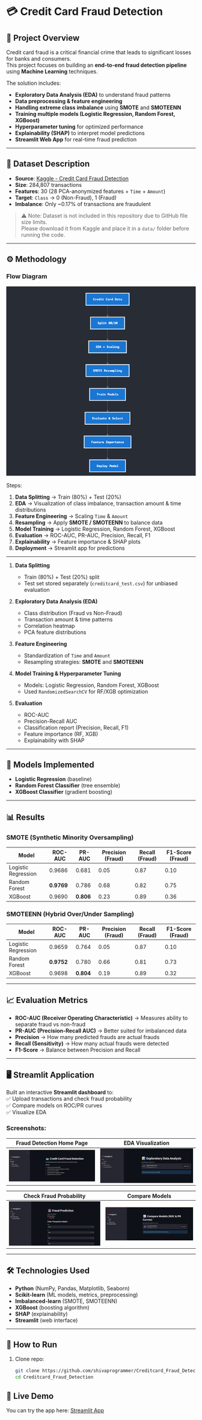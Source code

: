 # 💳 Credit Card Fraud Detection

## 📌 Project Overview
Credit card fraud is a critical financial crime that leads to significant losses for banks and consumers.  
This project focuses on building an **end-to-end fraud detection pipeline** using **Machine Learning**  techniques.  

The solution includes:
- **Exploratory Data Analysis (EDA)** to understand fraud patterns  
- **Data preprocessing & feature engineering**  
- **Handling extreme class imbalance** using **SMOTE** and **SMOTEENN**  
- **Training multiple models (Logistic Regression, Random Forest, XGBoost)**  
- **Hyperparameter tuning** for optimized performance  
- **Explainability (SHAP)** to interpret model predictions  
- **Streamlit Web App** for real-time fraud prediction  

---

## 📂 Dataset Description
- **Source**: [Kaggle - Credit Card Fraud Detection](https://www.kaggle.com/mlg-ulb/creditcardfraud)  
- **Size**: 284,807 transactions  
- **Features**: 30 (28 PCA-anonymized features + `Time` + `Amount`)  
- **Target**: `Class` → 0 (Non-Fraud), 1 (Fraud)  
- **Imbalance**: Only ~0.17% of transactions are fraudulent  

> ⚠️ Note: Dataset is not included in this repository due to GitHub file size limits.  
Please download it from Kaggle and place it in a `data/` folder before running the code.

---

## ⚙️ Methodology

### Flow Diagram
![Flow Diagram](Screenshots/flow_diagram.png)

Steps:
1. **Data Splitting** → Train (80%) + Test (20%)  
2. **EDA** → Visualization of class imbalance, transaction amount & time distributions  
3. **Feature Engineering** → Scaling `Time` & `Amount`  
4. **Resampling** → Apply **SMOTE / SMOTEENN** to balance data  
5. **Model Training** → Logistic Regression, Random Forest, XGBoost  
6. **Evaluation** → ROC-AUC, PR-AUC, Precision, Recall, F1  
7. **Explainability** → Feature importance & SHAP plots  
8. **Deployment** → Streamlit app for predictions  

---

1. **Data Splitting**  
   - Train (80%) + Test (20%) split  
   - Test set stored separately (`creditcard_test.csv`) for unbiased evaluation  

2. **Exploratory Data Analysis (EDA)**  
   - Class distribution (Fraud vs Non-Fraud)  
   - Transaction amount & time patterns  
   - Correlation heatmap  
   - PCA feature distributions  

3. **Feature Engineering**  
   - Standardization of `Time` and `Amount`  
   - Resampling strategies: **SMOTE** and **SMOTEENN**  

4. **Model Training & Hyperparameter Tuning**  
   - Models: Logistic Regression, Random Forest, XGBoost  
   - Used `RandomizedSearchCV` for RF/XGB optimization  

5. **Evaluation**  
   - ROC-AUC  
   - Precision-Recall AUC  
   - Classification report (Precision, Recall, F1)  
   - Feature importance (RF, XGB)  
   - Explainability with SHAP  

---

## 🤖 Models Implemented
- **Logistic Regression** (baseline)  
- **Random Forest Classifier** (tree ensemble)  
- **XGBoost Classifier** (gradient boosting)  

---

## 📊 Results

### SMOTE (Synthetic Minority Oversampling)
| Model               | ROC-AUC | PR-AUC | Precision (Fraud) | Recall (Fraud) | F1-Score (Fraud) |
|---------------------|---------|--------|-------------------|----------------|------------------|
| Logistic Regression | 0.9686  | 0.681  | 0.05              | 0.87           | 0.10             |
| Random Forest       | **0.9769** | 0.786  | 0.68              | 0.82           | 0.75             |
| XGBoost             | 0.9690  | **0.806** | 0.23              | 0.89           | 0.36             |

### SMOTEENN (Hybrid Over/Under Sampling)
| Model               | ROC-AUC | PR-AUC | Precision (Fraud) | Recall (Fraud) | F1-Score (Fraud) |
|---------------------|---------|--------|-------------------|----------------|------------------|
| Logistic Regression | 0.9659  | 0.764  | 0.05              | 0.87           | 0.10             |
| Random Forest       | **0.9752** | 0.780  | 0.66              | 0.81           | 0.73             |
| XGBoost             | 0.9698  | **0.804** | 0.19              | 0.89           | 0.32             |

---

## 📈 Evaluation Metrics
- **ROC-AUC (Receiver Operating Characteristic)** → Measures ability to separate fraud vs non-fraud  
- **PR-AUC (Precision-Recall AUC)** → Better suited for imbalanced data  
- **Precision** → How many predicted frauds are actual frauds  
- **Recall (Sensitivity)** → How many actual frauds were detected  
- **F1-Score** → Balance between Precision and Recall  

---
## 🖥️ Streamlit Application

Built an interactive **Streamlit dashboard** to:  
✅ Upload transactions and check fraud probability  
✅ Compare models on ROC/PR curves  
✅ Visualize EDA  

### Screenshots:

| Fraud Detection Home Page | EDA Visualization |
|----------------------|------------------|
| ![Streamlit Page 1](Screenshots/home.png) | ![Streamlit Page 2](Screenshots/EDA.png) |

| Check Fraud Probability | Compare Models |
|--------------------|----------------------|
| ![Streamlit Page 3](Screenshots/Predict.png) | ![Streamlit Page 4](Screenshots/Compare.png) |

---

## 🛠️ Technologies Used
- **Python** (NumPy, Pandas, Matplotlib, Seaborn)  
- **Scikit-learn** (ML models, metrics, preprocessing)  
- **Imbalanced-learn** (SMOTE, SMOTEENN)  
- **XGBoost** (boosting algorithm)  
- **SHAP** (explainability)  
- **Streamlit** (web interface)  

---

## 📌 How to Run
1. Clone repo:
   ```bash
   git clone https://github.com/shivaprogrammer/Creditcard_Fraud_Detection.git
   cd Creditcard_Fraud_Detection

## 🚀 Live Demo
You can try the app here: [Streamlit App](https://creditcardfrauddetection-pvb7zetxmc6vuzvxxgkk5v.streamlit.app/)
